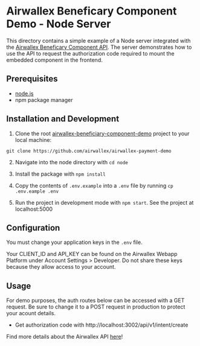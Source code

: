# Airwallex Beneficary Component Demo - Node Server

This directory contains a simple example of a Node server integrated with the [Airwallex Beneficary Component API](https://www.airwallex.com/docs/payouts__embedded-beneficiary-componen). The server demonstrates how to use the API to request the authorization code required to mount the embedded component in the frontend.

## Prerequisites

- [node.js](https://nodejs.org/en/)
- npm package manager

## Installation and Development

1. Clone the root [airwallex-beneficiary-component-demo](https://github.com/isacben/airwallex-beneficary-component-demo) project to your local machine:

```git clone https://github.com/airwallex/airwallex-payment-demo```

2. Navigate into the node directory with `cd node`

3. Install the package with `npm install`

4. Copy the contents of `.env.example` into a `.env` file by running `cp .env.eample .env`

5. Run the project in development mode with `npm start`. See the project at localhost:5000

## Configuration

You must change your application keys in the `.env` file.

Your CLIENT_ID and API_KEY can be found on the Airwallex Webapp Platform under Account Settings > Developer. Do not share these keys because they allow access to your account.

## Usage

For demo purposes, the auth routes below can be accessed with a GET request. Be sure to change it to a POST request in production to protect your acount details.

- Get authorization code with http://localhost:3002/api/v1/intent/create

Find more details about the Airwallex API [here](https://www.airwallex.com/docs/api#/Scale/Embedded_Components/_api_v1_account_authorize/post)!
